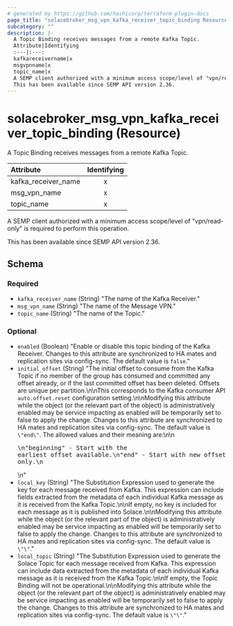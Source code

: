 ```yaml
---
# generated by https://github.com/hashicorp/terraform-plugin-docs
page_title: "solacebroker_msg_vpn_kafka_receiver_topic_binding Resource - solacebroker"
subcategory: ""
description: |-
  A Topic Binding receives messages from a remote Kafka Topic.
  Attribute|Identifying
  :---|:---:
  kafkareceivername|x
  msgvpnname|x
  topic_name|x
  A SEMP client authorized with a minimum access scope/level of "vpn/read-only" is required to perform this operation.
  This has been available since SEMP API version 2.36.
---
```


# solacebroker_msg_vpn_kafka_receiver_topic_binding (Resource)

A Topic Binding receives messages from a remote Kafka Topic.


Attribute|Identifying
:---|:---:
kafka_receiver_name|x
msg_vpn_name|x
topic_name|x



A SEMP client authorized with a minimum access scope/level of "vpn/read-only" is required to perform this operation.

This has been available since SEMP API version 2.36.



<!-- schema generated by tfplugindocs -->
## Schema

### Required

- `kafka_receiver_name` (String) "The name of the Kafka Receiver."
- `msg_vpn_name` (String) "The name of the Message VPN."
- `topic_name` (String) "The name of the Topic."

### Optional

- `enabled` (Boolean) "Enable or disable this topic binding of the Kafka Receiver. Changes to this attribute are synchronized to HA mates and replication sites via config-sync. The default value is `false`."
- `initial_offset` (String) "The initial offset to consume from the Kafka Topic if no member of the group has consumed and committed any offset already, or if the last committed offset has been deleted. Offsets are unique per partition.\n\nThis corresponds to the Kafka consumer API `auto.offset.reset` configuration setting.\n\nModifying this attribute while the object (or the relevant part of the object) is administratively enabled may be service impacting as enabled will be temporarily set to false to apply the change. Changes to this attribute are synchronized to HA mates and replication sites via config-sync. The default value is `\"end\"`. The allowed values and their meaning are:\n\n<pre>\n\"beginning\" - Start with the earliest offset available.\n\"end\" - Start with new offsets only.\n</pre>\n"
- `local_key` (String) "The Substitution Expression used to generate the key for each message received from Kafka. This expression can include fields extracted from the metadata of each individual Kafka message as it is received from the Kafka Topic.\n\nIf empty, no key is included for each message as it is published into Solace.\n\nModifying this attribute while the object (or the relevant part of the object) is administratively enabled may be service impacting as enabled will be temporarily set to false to apply the change. Changes to this attribute are synchronized to HA mates and replication sites via config-sync. The default value is `\"\"`."
- `local_topic` (String) "The Substitution Expression used to generate the Solace Topic for each message received from Kafka. This expression can include data extracted from the metadata of each individual Kafka message as it is received from the Kafka Topic.\n\nIf empty, the Topic Binding will not be operational.\n\nModifying this attribute while the object (or the relevant part of the object) is administratively enabled may be service impacting as enabled will be temporarily set to false to apply the change. Changes to this attribute are synchronized to HA mates and replication sites via config-sync. The default value is `\"\"`."
